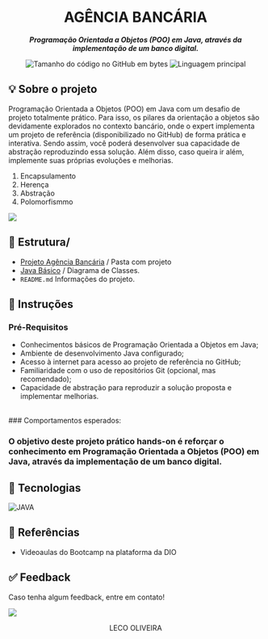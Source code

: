 <h1 align="center">
 AGÊNCIA BANCÁRIA
</h1>

<p align="center">
	<b><i>
Programação Orientada a Objetos (POO) em Java, através da implementação de um banco digital.
  </i></b>
</p>

<p align="center">
	<img alt="Tamanho do código no GitHub em bytes" src="https://img.shields.io/github/languages/code-size/juliagonzalezmoreira/DesafioIphone?color=6272a4" />
	<img alt="Linguagem principal" src="https://img.shields.io/github/languages/top/juliagonzalezmoreira/DesafioIphone?color=6272a4"/>
</p>

## 💡 Sobre o projeto
Programação Orientada a Objetos (POO) em Java com um desafio de projeto totalmente prático. Para isso, os pilares da orientação a objetos são devidamente explorados no contexto bancário, onde o expert implementa um projeto de referência (disponibilizado no GitHub) de forma prática e interativa. Sendo assim, você poderá desenvolver sua capacidade de abstração reproduzindo essa solução. Além disso, caso queira ir além, implemente suas próprias evoluções e melhorias.
<ol>
    <li>Encapsulamento</li>
    <li>Herença</li>
    <li>Abstração</li>
    <li>Polomorfismmo</li>
</ol>
<img src=".Agência.png" tittle="nome da imagem">
 <br>

## 📁 Estrutura/
- [Projeto Agência Bancária](https://github.com/lecooliveirastartdev/Estudo-Java/tree/5d8fed037163f445dfffeb6c7ad693d53f57ee1f/Agencia-Bancaria) / Pasta com projeto
- [Java Básico](https://glysns.gitbook.io/java-basico/programacao-orientada-a-objetos/pilares-do-poo) / Diagrama de Classes.
- ```README.md```  Informações do projeto.  
## 📍 Instruções 

### Pré-Requisitos
- Conhecimentos básicos de Programação Orientada a Objetos em Java;
- Ambiente de desenvolvimento Java configurado;
- Acesso à internet para acesso ao projeto de referência no GitHub;
- Familiaridade com o uso de repositórios Git (opcional, mas recomendado);
- Capacidade de abstração para reproduzir a solução proposta e implementar melhorias.
<br>
### Comportamentos esperados:
<h3> O objetivo deste projeto prático hands-on é reforçar o conhecimento em   Programação Orientada a   Objetos (POO) em Java, através da 
 implementação de um banco digital.



##  🔧 Tecnologias
![JAVA](https://img.shields.io/badge/Java-ED8B00?style=for-the-badge&logo=openjdk&logoColor=white)
  
## 🔗 Referências
- Videoaulas do Bootcamp na plataforma da DIO


## ✅ Feedback

Caso tenha algum feedback, entre em contato!

<a href = "mailto:lecooliveirastartdev"><img src="https://img.shields.io/badge/Microsoft-258ffa?style=for-the-
badge&logo=microsoft&logoColor=white)"></a> 
<br>

<p align="center"> LECO OLIVEIRA </p>